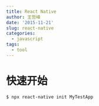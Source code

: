 ```yaml
---
title: React Native
author: 王哲峰
date: '2015-11-21'
slug: react-native
categories:
  - javascript
tags:
  - tool
---
```


# 快速开始

```bash
$ npx react-native init MyTestApp
```



